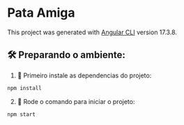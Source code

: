 # Pata Amiga

This project was generated with [Angular CLI](https://github.com/angular/angular-cli) version 17.3.8.

## 🛠️ Preparando o ambiente:

1. 🔮 Primeiro instale as dependencias do projeto:

```bash
npm install
```

2. 🚧 Rode o comando para iniciar o projeto:

```bash
npm start
```
